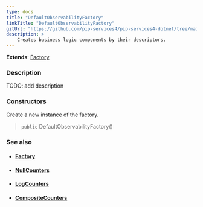```yaml
---
type: docs
title: "DefaultObservabilityFactory"
linkTitle: "DefaultObservabilityFactory"
gitUrl: "https://github.com/pip-services4/pip-services4-dotnet/tree/main/pip-services4-observability-dotnet"
description: >
    Creates business logic components by their descriptors.
---
```


**Extends**: [Factory](../../../components/build/factory)

### Description

TODO: add description

### Constructors
Create a new instance of the factory.

> `public` DefaultObservabilityFactory()


### See also
- #### [Factory](../../../components/build/factory)
- #### [NullCounters](../../count/null_counters)
- #### [LogCounters](../../count/log_counters)
- #### [CompositeCounters](../../count/composite_counters)

